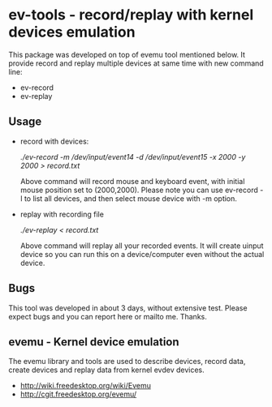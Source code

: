 ev-tools - record/replay with kernel devices emulation
===================================

This package was developed on top of evemu tool mentioned below. It provide record and replay multiple devices at same time with new command line:
* ev-record
* ev-replay

Usage
-----
- record with devices:

    _./ev-record -m /dev/input/event14 -d /dev/input/event15 -x 2000 -y 2000 > record.txt_
    
    Above command will record mouse and keyboard event, with initial mouse position set to (2000,2000). Please note you can use ev-record -l to list all devices, and then select mouse device with -m option.

- replay with recording file

    _./ev-replay < record.txt_
    
    Above command will replay all your recorded events. It will create uinput device so you can run this on a device/computer even without the actual device.

Bugs
----
This tool was developed in about 3 days, without extensive test. Please expect bugs and you can report here or mailto me. Thanks.

evemu - Kernel device emulation
-------------------------------

The evemu library and tools are used to describe devices, record
data, create devices and replay data from kernel evdev devices.

* http://wiki.freedesktop.org/wiki/Evemu
* http://cgit.freedesktop.org/evemu/


